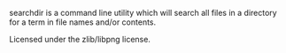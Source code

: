 searchdir is a command line utility which will search all files in a directory for a term in file names and/or contents.

Licensed under the zlib/libpng license.